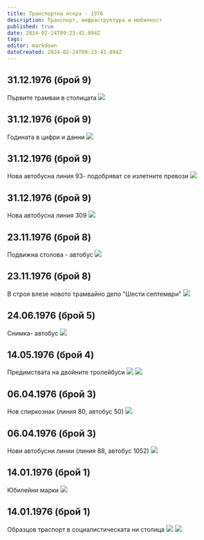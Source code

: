 ```yaml
---
title: Транспортна искра - 1976
description: Транспорт, инфраструктура и мобилност
published: true
date: 2024-02-24T09:23:41.894Z
tags: 
editor: markdown
dateCreated: 2024-02-24T09:23:41.894Z
---
```


## 31.12.1976 (брой 9)
Първите трамваи в столицата
<img src="http://46.10.181.183:1518/trinmo/literature/vestnik-transportna-iskra/1976/1976.12.31-br9-4.jpg">


## 31.12.1976 (брой 9)
Годината в цифри и данни
<img src="http://46.10.181.183:1518/trinmo/literature/vestnik-transportna-iskra/1976/1976.12.31-br9-1.jpg">


## 31.12.1976 (брой 9)
Нова автобусна линия 93- подобряват се излетните превози
<img src="http://46.10.181.183:1518/trinmo/literature/vestnik-transportna-iskra/1976/1976.12.31-br9-3.jpg">


## 31.12.1976 (брой 9)
Нова автобусна линия 309
<img src="http://46.10.181.183:1518/trinmo/literature/vestnik-transportna-iskra/1976/1976.12.31-br9-2.jpg">


## 23.11.1976 (брой 8)
Подвижна столова - автобус
<img src="http://46.10.181.183:1518/trinmo/literature/vestnik-transportna-iskra/1976/1976.11.23-br8-2.jpg">


## 23.11.1976 (брой 8)
В строя влезе новото трамвайно депо "Шести септември"
<img src="http://46.10.181.183:1518/trinmo/literature/vestnik-transportna-iskra/1976/1976.11.23-br8.jpg">


## 24.06.1976 (брой 5)
Снимка- автобус
<img src="http://46.10.181.183:1518/trinmo/literature/vestnik-transportna-iskra/1976/1976.06.24-br5.jpg">


## 14.05.1976 (брой 4)
Предимствата на двойните тролейбуси
<img src="http://46.10.181.183:1518/trinmo/literature/vestnik-transportna-iskra/1976/1976.05.14-br4-1.jpg">
<img src="http://46.10.181.183:1518/trinmo/literature/vestnik-transportna-iskra/1976/1976.05.14-br4-2.jpg">


## 06.04.1976 (брой 3)
Нов спиркознак (линия 80, автобус 50)
<img src="http://46.10.181.183:1518/trinmo/literature/vestnik-transportna-iskra/1976/1976.04.06-br3-2.jpg">


## 06.04.1976 (брой 3)
Нови автобусни линии (линия 88, автобус 1052)
<img src="http://46.10.181.183:1518/trinmo/literature/vestnik-transportna-iskra/1976/1976.04.06-br3-1.jpg">


## 14.01.1976 (брой 1)
Юбилейни марки
<img src="http://46.10.181.183:1518/trinmo/literature/vestnik-transportna-iskra/1976/1976.01.14-br1-4.jpg">


## 14.01.1976 (брой 1)
Образцов траспорт в социалистическата ни столица
<img src="http://46.10.181.183:1518/trinmo/literature/vestnik-transportna-iskra/1976/1976.01.14-br1-1-2.jpg">
<img src="http://46.10.181.183:1518/trinmo/literature/vestnik-transportna-iskra/1976/1976.01.14-br1-3.jpg">


